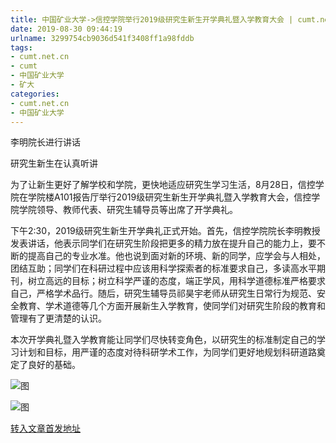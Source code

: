 ```yaml
---
title: 中国矿业大学->信控学院举行2019级研究生新生开学典礼暨入学教育大会 | cumt.net.cn
date: 2019-08-30 09:44:19
urlname: 3299754cb9036d541f3408ff1a98fddb
tags: 
- cumt.net.cn
- cumt
- 中国矿业大学
- 矿大
categories:
- cumt.net.cn
- 中国矿业大学
---
```



李明院长进行讲话

研究生新生在认真听讲

为了让新生更好了解学校和学院，更快地适应研究生学习生活，8月28日，信控学院在学院楼A101报告厅举行2019级研究生新生开学典礼暨入学教育大会，信控学院学院领导、教师代表、研究生辅导员等出席了开学典礼。

下午2:30，2019级研究生新生开学典礼正式开始。首先，信控学院院长李明教授发表讲话，他表示同学们在研究生阶段把更多的精力放在提升自己的能力上，要不断的提高自己的专业水准。他也说到面对新的环境、新的同学，应学会与人相处，团结互助；同学们在科研过程中应该用科学探索者的标准要求自己，多读高水平期刊，树立高远的目标；树立科学严谨的态度，端正学风，用科学道德标准严格要求自己，严格学术品行。随后，研究生辅导员祁昊宇老师从研究生日常行为规范、安全教育、学术道德等几个方面开展新生入学教育，使同学们对研究生阶段的教育和管理有了更清楚的认识。

本次开学典礼暨入学教育能让同学们尽快转变角色，以研究生的标准制定自己的学习计划和目标，用严谨的态度对待科研学术工作，为同学们更好地规划科研道路奠定了良好的基础。



![图](http://xwzx.cumt.edu.cn/_upload/article/images/57/1d/aaf5d11446f9839ea0bca5c54d9a/2d2ad8b6-500e-4927-85b0-335d636c38f6.jpg)

![图](http://xwzx.cumt.edu.cn/_upload/article/images/57/1d/aaf5d11446f9839ea0bca5c54d9a/13a45b5a-6cff-49be-b7d8-d3b644a31208.jpg)

[转入文章首发地址](http://xwzx.cumt.edu.cn/33/2c/c523a537388/page.htm)